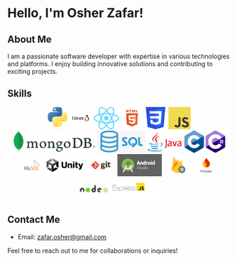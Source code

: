 # Hello, I'm Osher Zafar!

## About Me
I am a passionate software developer with expertise in various technologies and platforms. I enjoy building innovative solutions and contributing to exciting projects. 

## Skills
<p align="center">
  <img src="./logos/Python.png" alt="Python" height="50"/>
  <img src="./logos/linux1.png" alt="Linux" height="50"/>
  <img src="./logos/React.png" alt="React" height="50"/>
  <img src="./logos/HTML1.jpg" alt="HTML" height="50"/>
  <img src="./logos/CSS.png" alt="CSS" height="50"/>
  <img src="./logos/JavaScript.png" alt="JavaScript" height="50"/>
  <img src="./logos/MONGODB.png" alt="MongoDB" height="50"/>
  <img src="./logos/sql.png" alt="SQL" height="50"/>
  <img src="./logos/Java.png" alt="Java" height="50"/>
  <img src="./logos/C.png" alt="C" height="50"/>
  <img src="./logos/csharp.png" alt="C#" height="50"/>
  <img src="./logos/mysql.svg" alt="MySQL" height="50"/>
  <img src="./logos/Unity.png" alt="Unity" height="50"/>
  <img src="./logos/git.jpg" alt="Git" height="50"/>
  <img src="./logos/androidstudio1.png" alt="Android Studio" height="50"/>
  <img src="./logos/firestore.jpg" alt="Firestore" height="50"/>
  <img src="./logos/firebase.png" alt="Firebase" height="50"/>
  <img src="./logos/nodejs.jpg" alt="Node.js" height="50"/>
  <img src="./logos/express.png" alt="Express" height="50"/>
</p>

## Contact Me
- Email: [zafar.osher@gmail.com](mailto:zafar.osher@gmail.com)

Feel free to reach out to me for collaborations or inquiries!
